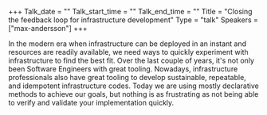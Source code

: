 +++
Talk_date = ""
Talk_start_time = ""
Talk_end_time = ""
Title = "Closing the feedback loop for infrastructure development"
Type = "talk"
Speakers = ["max-andersson"]
+++

In the modern era when infrastructure can be deployed in an instant and resources are readily available, we need ways to quickly experiment with infrastructure to find the best fit. Over the last couple of years, it's not only been Software Engineers with great tooling. Nowadays, infrastructure professionals also have great tooling to develop sustainable, repeatable, and idempotent infrastructure codes. Today we are using mostly declarative methods to achieve our goals, but nothing is as frustrating as not being able to verify and validate your implementation quickly.
